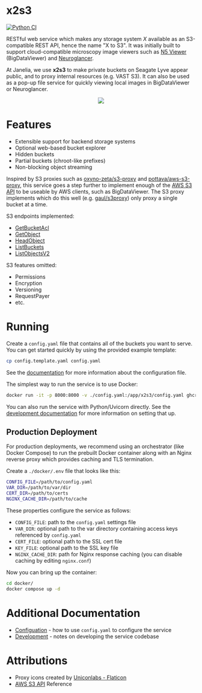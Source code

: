 # x2s3

[![Python CI](https://github.com/JaneliaSciComp/x2s3/actions/workflows/python-ci.yml/badge.svg)](https://github.com/JaneliaSciComp/x2s3/actions/workflows/python-ci.yml)

RESTful web service which makes any storage system *X* available as an S3-compatible REST API, hence the name "X to S3". It was initially built to support cloud-compatible microscopy image viewers such as [N5 Viewer](https://github.com/saalfeldlab/n5-viewer) (BigDataViewer) and [Neuroglancer](https://github.com/google/neuroglancer).

At Janelia, we use **x2s3** to make private buckets on Seagate Lyve appear public, and to proxy internal resources (e.g. VAST S3). It can also be used as a pop-up file service for quickly viewing local images in BigDataViewer or Neuroglancer.

<p align="center">
    <img src="https://raw.githubusercontent.com/JaneliaSciComp/x2s3/main/docs/use_cases.png">
</p>

# Features

* Extensible support for backend storage systems
* Optional web-based bucket explorer
* Hidden buckets
* Partial buckets (chroot-like prefixes)
* Non-blocking object streaming

Inspired by S3 proxies such as [oxyno-zeta/s3-proxy](https://github.com/oxyno-zeta/s3-proxy) and [pottava/aws-s3-proxy](https://github.com/pottava/aws-s3-proxy), this service goes a step further to implement enough of the [AWS S3 API](https://docs.aws.amazon.com/AmazonS3/latest/API/Type_API_Reference.html) to be useable by AWS clients, such as  BigDataViewer. The S3 proxy implements which do this well (e.g. [gaul/s3proxy](https://github.com/gaul/s3proxy)) only proxy a single bucket at a time.

S3 endpoints implemented:
* [GetBucketAcl](https://docs.aws.amazon.com/AmazonS3/latest/API/API_GetBucketAcl.html)
* [GetObject](https://docs.aws.amazon.com/AmazonS3/latest/API/API_GetObject.html)
* [HeadObject](https://docs.aws.amazon.com/AmazonS3/latest/API/API_HeadObject.html)
* [ListBuckets](https://docs.aws.amazon.com/AmazonS3/latest/API/API_ListBuckets.html)
* [ListObjectsV2](https://docs.aws.amazon.com/AmazonS3/latest/API/API_ListObjectsV2.html)

S3 features omitted:
* Permissions
* Encryption
* Versioning
* RequestPayer
* etc.

# Running

Create a `config.yaml` file that contains all of the buckets you want to serve. You can get started quickly by using the provided example template:

```bash
cp config.template.yaml config.yaml
```

See the [documentation](docs/Config.md) for more information about the configuration file.

The simplest way to run the service is to use Docker:

```bash
docker run -it -p 8000:8000 -v ./config.yaml:/app/x2s3/config.yaml ghcr.io/janeliascicomp/x2s3:latest
```

You can also run the service with Python/Uvicorn directly. See the [development documentation](docs/Development.md) for more information on setting that up.


## Production Deployment

For production deployments, we recommend using an orchestrator (like Docker Compose) to run the prebuilt Docker container along with an Nginx reverse proxy which provides caching and TLS termination.

Create a `./docker/.env` file that looks like this:

```bash
CONFIG_FILE=/path/to/config.yaml
VAR_DIR=/path/to/var/dir
CERT_DIR=/path/to/certs
NGINX_CACHE_DIR=/path/to/cache
```

These properties configure the service as follows:
* `CONFIG_FILE`: path to the `config.yaml` settings file
* `VAR_DIR`: optional path to the var directory containing access keys referenced by `config.yaml`
* `CERT_FILE`: optional path to the SSL cert file
* `KEY_FILE`: optional path to the SSL key file
* `NGINX_CACHE_DIR`: path for Nginx response caching (you can disable caching by editing `nginx.conf`)

Now you can bring up the container:

```bash
cd docker/
docker compose up -d
```

# Additional Documentation

* [Configuation](docs/Config.md) - how to use `config.yaml` to configure the service
* [Development](docs/Development.md) - notes on developing the service codebase


# Attributions

* Proxy icons created by [Uniconlabs - Flaticon](https://www.flaticon.com/free-icons/proxy)
* [AWS S3 API](https://docs.aws.amazon.com/AmazonS3/latest/API/Type_API_Reference.html) Reference
